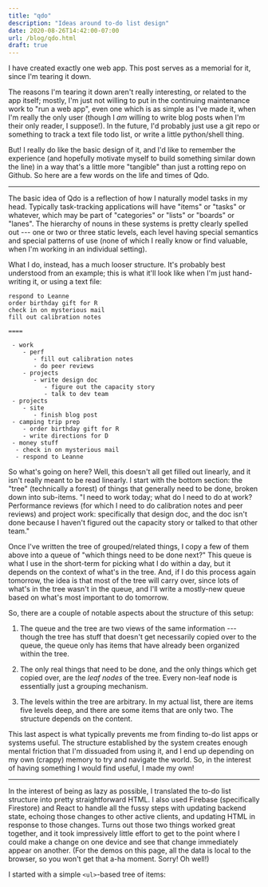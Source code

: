 ```yaml
---
title: "qdo"
description: "Ideas around to-do list design"
date: 2020-08-26T14:42:00-07:00
url: /blog/qdo.html
draft: true
---
```


I have created exactly one web app.  This post serves as a memorial for it, since I'm tearing it down.

The reasons I'm tearing it down aren't really interesting, or related to the app itself; mostly, I'm just not willing to put in the continuing maintenance work to "run a web app", even one which is as simple as I've made it, when I'm really the only user (though I *am* willing to write blog posts when I'm their only reader, I suppose!).  In the future, I'd probably just use a git repo or something to track a text file todo list, or write a little python/shell thing.

But!  I really do like the basic design of it, and I'd like to remember the experience (and hopefully motivate myself to build something similar down the line) in a way that's a little more "tangible" than just a rotting repo on Github.  So here are a few words on the life and times of Qdo.

---

The basic idea of Qdo is a reflection of how I naturally model tasks in my head.  Typically task-tracking applications will have "items" or "tasks" or whatever, which may be part of "categories" or "lists" or "boards" or "lanes".  The hierarchy of nouns in these systems is pretty clearly spelled out --- one or two or three static levels, each level having special semantics and special patterns of use (none of which I really know or find valuable, when I'm working in an individual setting).

What I do, instead, has a much looser structure.  It's probably best understood from an example; this is what it'll look like when I'm just hand-writing it, or using a text file:

```
respond to Leanne
order birthday gift for R
check in on mysterious mail
fill out calibration notes

====

 - work
    - perf
       - fill out calibration notes
       - do peer reviews
    - projects
       - write design doc
          - figure out the capacity story
          - talk to dev team
 - projects
    - site
       - finish blog post
 - camping trip prep
    - order birthday gift for R
    - write directions for D
 - money stuff
  - check in on mysterious mail
  - respond to Leanne
```

So what's going on here?  Well, this doesn't all get filled out linearly, and it isn't really meant to be read linearly.  I start with the bottom section: the "tree" (technically a forest) of things that generally need to be done, broken down into sub-items.  "I need to work today; what do I need to do at work?  Performance reviews (for which I need to do calibration notes and peer reviews) and project work: specifically that design doc, and the doc isn't done because I haven't figured out the capacity story or talked to that other team."

Once I've written the tree of grouped/related things, I copy a few of them above into a queue of "which things need to be done next?"  This queue is what I use in the short-term for picking what I do within a day, but it depends on the context of what's in the tree.  And, if I do this process again tomorrow, the idea is that most of the tree will carry over, since lots of what's in the tree wasn't in the queue, and I'll write a mostly-new queue based on what's most important to do tomorrow.

So, there are a couple of notable aspects about the structure of this setup:

1. The queue and the tree are two views of the same information --- though the tree has stuff that doesn't get necessarily copied over to the queue, the queue only has items that have already been organized within the tree.

1. The only real things that need to be done, and the only things which get copied over, are the *leaf nodes* of the tree.  Every non-leaf node is essentially just a grouping mechanism.

1. The levels within the tree are arbitrary.  In my actual list, there are items five levels deep, and there are some items that are only two.  The structure depends on the content.

This last aspect is what typically prevents me from finding to-do list apps or systems useful.  The structure established by the system creates enough mental friction that I'm dissuaded from using it, and I end up depending on my own (crappy) memory to try and navigate the world.  So, in the interest of having something I would find useful, I made my own!

---

In the interest of being as lazy as possible, I translated the to-do list structure into pretty straightforward HTML.  I also used Firebase (specifically Firestore) and React to handle all the fussy steps with updating backend state, echoing those changes to other active clients, and updating HTML in response to those changes.  Turns out those two things worked great together, and it took impressively little effort to get to the point where I could make a change on one device and see that change immediately appear on another.  (For the demos on this page, all the data is local to the browser, so you won't get that a-ha moment.  Sorry!  Oh well!)

I started with a simple `<ul>`-based tree of items:

